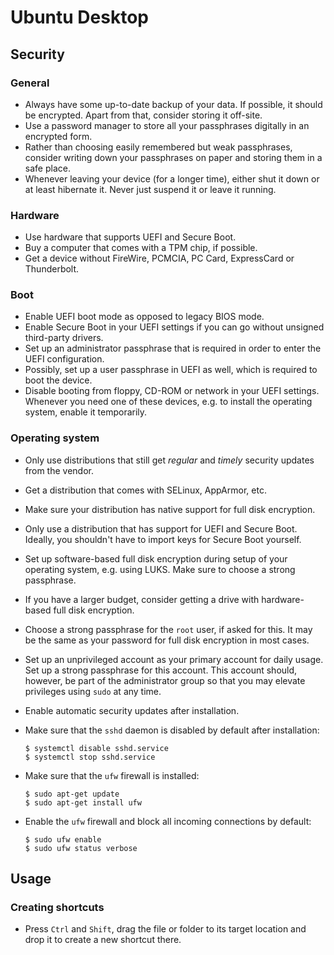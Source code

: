 # Ubuntu Desktop

## Security

### General

 * Always have some up-to-date backup of your data. If possible, it should be encrypted. Apart from that, consider storing it off-site.
 * Use a password manager to store all your passphrases digitally in an encrypted form.
 * Rather than choosing easily remembered but weak passphrases, consider writing down your passphrases on paper and storing them in a safe place.
 * Whenever leaving your device (for a longer time), either shut it down or at least hibernate it. Never just suspend it or leave it running.

### Hardware

 * Use hardware that supports UEFI and Secure Boot.
 * Buy a computer that comes with a TPM chip, if possible.
 * Get a device without FireWire, PCMCIA, PC Card, ExpressCard or Thunderbolt.

### Boot

 * Enable UEFI boot mode as opposed to legacy BIOS mode.
 * Enable Secure Boot in your UEFI settings if you can go without unsigned third-party drivers.
 * Set up an administrator passphrase that is required in order to enter the UEFI configuration.
 * Possibly, set up a user passphrase in UEFI as well, which is required to boot the device.
 * Disable booting from floppy, CD-ROM or network in your UEFI settings. Whenever you need one of these devices, e.g. to install the operating system, enable it temporarily.

### Operating system

 * Only use distributions that still get *regular* and *timely* security updates from the vendor.
 * Get a distribution that comes with SELinux, AppArmor, etc.
 * Make sure your distribution has native support for full disk encryption.
 * Only use a distribution that has support for UEFI and Secure Boot. Ideally, you shouldn't have to import keys for Secure Boot yourself.
 * Set up software-based full disk encryption during setup of your operating system, e.g. using LUKS. Make sure to choose a strong passphrase.
 * If you have a larger budget, consider getting a drive with hardware-based full disk encryption.
 * Choose a strong passphrase for the `root` user, if asked for this. It may be the same as your password for full disk encryption in most cases.
 * Set up an unprivileged account as your primary account for daily usage. Set up a strong passphrase for this account. This account should, however, be part of the administrator group so that you may elevate privileges using `sudo` at any time.
 * Enable automatic security updates after installation.
 * Make sure that the `sshd` daemon is disabled by default after installation:

   ```
   $ systemctl disable sshd.service
   $ systemctl stop sshd.service
   ```

 * Make sure that the `ufw` firewall is installed:

   ```
   $ sudo apt-get update
   $ sudo apt-get install ufw
   ```

 * Enable the `ufw` firewall and block all incoming connections by default:

   ```
   $ sudo ufw enable
   $ sudo ufw status verbose
   ```

## Usage

### Creating shortcuts

 * Press `Ctrl` and `Shift`, drag the file or folder to its target location and drop it to create a new shortcut there.
